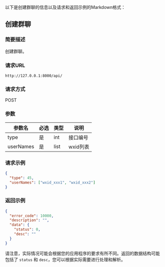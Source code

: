 以下是创建群聊的信息以及请求和返回示例的Markdown格式：

## 创建群聊

### 简要描述

创建群聊。

### 请求URL

```
http://127.0.0.1:8000/api/
```

### 请求方式

POST

### 参数

| 参数名    | 必选 | 类型   | 说明     |
| --------- | ---- | ------ | -------- |
| type      | 是   | int    | 接口编号 |
| userNames | 是   | list   | wxid列表 |

### 请求示例

```json
{
  "type": 45,
  "userNames": ["wxid_xxx1", "wxid_xxx2"]
}
```

### 返回示例

```json
{
  "error_code": 10000,
  "description": "",
  "data": {
    "status": 0,
    "desc": ""
  }
}
```

请注意，实际情况可能会根据您的应用程序的要求有所不同。返回的数据结构可能包括了 `status` 和 `desc`，您可以根据实际需要进行处理和解析。